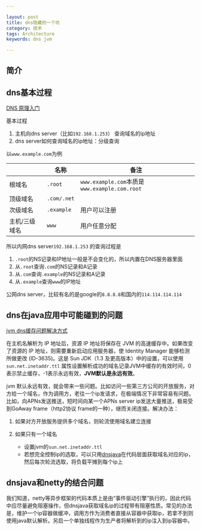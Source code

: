 ```yaml
---

layout: post
title: dns隐藏的一个坑
category: 技术
tags: Architecture
keywords: dns jvm

---
```


## 简介

## dns基本过程

[DNS 原理入门](http://www.ruanyifeng.com/blog/2016/06/dns.html)

基本过程

1. 主机向dns server（比如`192.168.1.253`） 查询域名的ip地址
2. dns server如何查询域名的ip地址：分级查询

以`www.example.com`为例

||名称|备注|
|---|---|---|
|根域名|`.root`|`www.example.com`本质是`www.example.com.root`|
|顶级域名|`.com/.net`||
|次级域名|`.example`|用户可以注册|
|主机/三级域名|`www`|用户任意分配|

所以内网dns server`192.168.1.253` 的查询过程是

1. `.root`的NS记录和IP地址一般是不会变化的，所以内置在DNS服务器里面
2. 从`.root`查询`.com`的NS记录和A记录
3. 从`.com`查询`.example`的NS记录和A记录
4. 从`.example`查询`www`的IP地址

公网dns server，比较有名的是google的`8.8.8.8`和国内的`114.114.114.114`

## dns在java应用中可能碰到的问题

[jvm dns缓存问题解决方式](http://www.cnblogs.com/langke93/archive/2012/11/29/2794439.html)

在主机名解析为 IP 地址后，资源 IP 地址将保存在 JVM 的高速缓存中。如果改变了资源的 IP 地址，则需要重新启动应用服务器，使 Identity Manager 能够检测所做更改 (ID-3635)。这是 Sun JDK（1.3 及更高版本）中的设置，可以使用 `sun.net.inetaddr.ttl` 属性设置解析成功的域名记录JVM中缓存的有效时间，0表示禁止缓存，-1表示永远有效，**JVM默认是永远有效**。


jvm 默认永远有效，就会带来一些问题。比如访问一些第三方公司的开放服务，对方给一个域名，作为调用方，老往一个ip发请求，在极端情况下非常容易有问题。比如，向APNs发送推送，短时间向某一个APNs server ip发送大量推送，极易受到GoAway frame（http2协议 frame的一种），继而关闭连接。解决办法：

1. 如果对方开放服务提供多个域名，则轮流使用域名建立连接
2. 如果只有一个域名

	* 设置jvm的`sun.net.inetaddr.ttl` 
	* 若想完全控制ip的选取，可以只用[dnsjava](https://github.com/dnsjava/dnsjava)在代码层面获取域名对应的ip，然后每次轮流选取，将负载平摊到每个ip上

## dnsjava和netty的结合问题

我们知道，netty等异步框架的代码本质上是由“事件驱动引擎”执行的，因此代码中应尽量避免阻塞操作，但dnsjava获取域名ip的过程带有阻塞性质。常见的办法是，维护一个ip容器做缓冲，调用方作为消费者直接从容器中获取ip，若拿不到则使用java默认解析。另启一个单独线程作为生产者将解析到的ip注入到ip容器中。